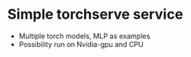 # Simple torchserve service 
- Multiple torch models, MLP as examples
- Possibility run on Nvidia-gpu and CPU 